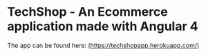 # TechShop - An Ecommerce application made with Angular 4
The app can be found here: (https://techshopapp.herokuapp.com/)

